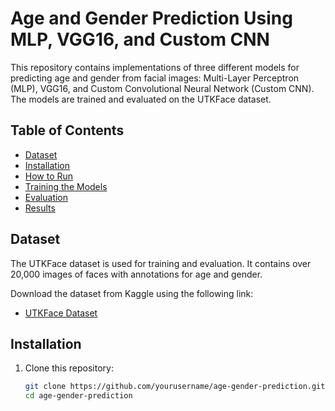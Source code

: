 # Age and Gender Prediction Using MLP, VGG16, and Custom CNN

This repository contains implementations of three different models for predicting age and gender from facial images: Multi-Layer Perceptron (MLP), VGG16, and Custom Convolutional Neural Network (Custom CNN). The models are trained and evaluated on the UTKFace dataset.

## Table of Contents
- [Dataset](#dataset)
- [Installation](#installation)
- [How to Run](#how-to-run)
- [Training the Models](#training-the-models)
- [Evaluation](#evaluation)
- [Results](#results)

## Dataset
The UTKFace dataset is used for training and evaluation. It contains over 20,000 images of faces with annotations for age and gender.

Download the dataset from Kaggle using the following link:
- [UTKFace Dataset](https://www.kaggle.com/jangedoo/utkface-new)

## Installation
1. Clone this repository:
   ```bash
   git clone https://github.com/yourusername/age-gender-prediction.git
   cd age-gender-prediction
